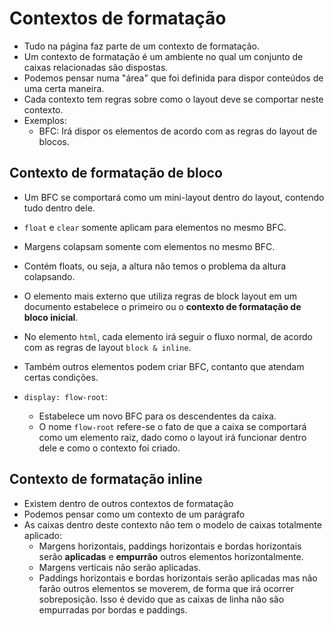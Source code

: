 # Contextos de formatação

- Tudo na página faz parte de um contexto de formatação.
- Um contexto de formatação é um ambiente no qual um conjunto de caixas relacionadas são dispostas.
- Podemos pensar numa "área" que foi definida para dispor conteúdos de uma certa maneira.
- Cada contexto tem regras sobre como o layout deve se comportar neste contexto.
- Exemplos:
  - BFC: Irá dispor os elementos de acordo com as regras do layout de blocos.

## Contexto de formatação de bloco

- Um BFC se comportará como um mini-layout dentro do layout, contendo tudo dentro dele.
- `float` e `clear` somente aplicam para elementos no mesmo BFC.
- Margens colapsam somente com elementos no mesmo BFC.
- Contém floats, ou seja, a altura não temos o problema da altura colapsando.

- O elemento mais externo que utiliza regras de block layout em um documento estabelece o primeiro ou o **contexto de formatação de bloco inicial**.
- No elemento `html`, cada elemento irá seguir o fluxo normal, de acordo com as regras de layout `block & inline`.
- Também outros elementos podem criar BFC, contanto que atendam certas condições.
- `display: flow-root`:
  - Estabelece um novo BFC para os descendentes da caixa.
  - O nome `flow-root` refere-se o fato de que a caixa se comportará como um elemento raiz, dado como o layout irá funcionar dentro dele e como o contexto foi criado.

## Contexto de formatação inline

- Existem dentro de outros contextos de formatação
- Podemos pensar como um contexto de um parágrafo
- As caixas dentro deste contexto não tem o modelo de caixas totalmente aplicado:
  - Margens horizontais, paddings horizontais e bordas horizontais serão **aplicadas** e **empurrão** outros elementos horizontalmente.
  - Margens verticais não serão aplicadas.
  - Paddings horizontais e bordas horizontais serão aplicadas mas não farão outros elementos se moverem, de forma que irá ocorrer sobreposição. Isso é devido que as caixas de linha não são empurradas por bordas e paddings.
